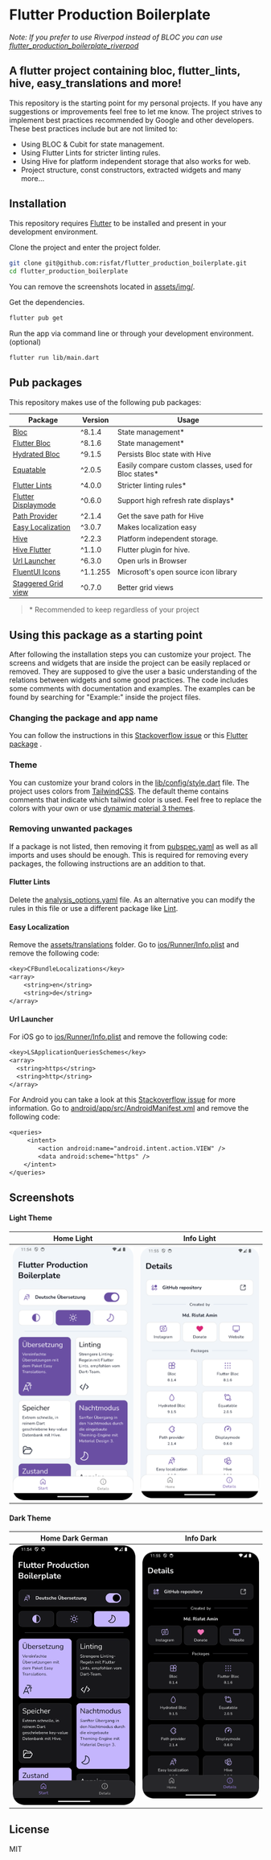 # Flutter Production Boilerplate

*Note: If you prefer to use Riverpod instead of BLOC you can use [flutter_production_boilerplate_riverpod](https://github.com/risfat/flutter_production_boilerplate_riverpod)*

## A flutter project containing bloc, flutter_lints, hive, easy_translations and more!

This repository is the starting point for my personal projects. If you have any suggestions or
improvements feel free to let me know. The project strives to implement best practices recommended
by Google and other developers. These best practices include but are not limited to:

- Using BLOC & Cubit for state management.
- Using Flutter Lints for stricter linting rules.
- Using Hive for platform independent storage that also works for web.
- Project structure, const constructors, extracted widgets and many more...

## Installation

This repository requires [Flutter](https://flutter.dev/docs/get-started/install) to be installed and
present in your development environment.

Clone the project and enter the project folder.

```sh
git clone git@github.com:risfat/flutter_production_boilerplate.git
cd flutter_production_boilerplate
```

You can remove the screenshots located in [assets/img/](./assets/img).

Get the dependencies.

```sh
flutter pub get
```

Run the app via command line or through your development environment. (optional)

```sh
flutter run lib/main.dart
```

## Pub packages

This repository makes use of the following pub packages:

| Package                                                                     | Version  | Usage                                               |
|-----------------------------------------------------------------------------|----------|-----------------------------------------------------|
| [Bloc](https://pub.dev/packages/bloc)                                       | ^8.1.4   | State management*                                    |
| [Flutter Bloc](https://pub.dev/packages/flutter_bloc)                       | ^8.1.6   | State management*                                    |
| [Hydrated Bloc](https://pub.dev/packages/hydrated_bloc)                     | ^9.1.5   | Persists Bloc state with Hive                        |
| [Equatable](https://pub.dev/packages/equatable)                             | ^2.0.5   | Easily compare custom classes, used for Bloc states* |
| [Flutter Lints](https://pub.dev/packages/flutter_lints)                     | ^4.0.0   | Stricter linting rules*                             |
| [Flutter Displaymode](https://pub.dev/packages/flutter_displaymode)         | ^0.6.0   | Support high refresh rate displays*                 |
| [Path Provider](https://pub.dev/packages/path_provider)                     | ^2.1.4   | Get the save path for Hive                          |
| [Easy Localization](https://pub.dev/packages/easy_localization)             | ^3.0.7   | Makes localization easy                             |
| [Hive](https://pub.dev/packages/hive)                                       | ^2.2.3   | Platform independent storage.                       |
| [Hive Flutter](https://pub.dev/packages/hive_flutter)                       | ^1.1.0   | Flutter plugin for hive.                            |
| [Url Launcher](https://pub.dev/packages/url_launcher)                       | ^6.3.0   | Open urls in Browser                                |
| [FluentUI Icons](https://pub.dev/packages/fluentui_system_icons)            | ^1.1.255 | Microsoft's open source icon library                |
| [Staggered Grid view](https://pub.dev/packages/flutter_staggered_grid_view) | ^0.7.0   | Better grid views                                   |

> \* Recommended to keep regardless of your project

## Using this package as a starting point

After following the installation steps you can customize your project. The screens and widgets that
are inside the project can be easily replaced or removed. They are supposed to give the user a basic
understanding of the relations between widgets and some good practices. The code includes some
comments with documentation and examples. The examples can be found by searching for "Example:"
inside the project files.

### Changing the package and app name

You can follow the instructions in this [Stackoverflow issue](https://stackoverflow.com/a/51550358) or this [Flutter package](https://pub.dev/packages/change_app_package_name) .

### Theme

You can customize your brand colors in the [lib/config/style.dart](./lib/config/style.dart) file.
The project uses colors from [TailwindCSS](https://tailwindcss.com/docs/customizing-colors). The default theme contains comments that indicate which tailwind color is used. Feel free to replace the colors with your own or use [dynamic material 3 themes](https://github.com/material-foundation/flutter-packages/tree/main/packages/dynamic_color).

### Removing unwanted packages

If a package is not listed, then removing it from [pubspec.yaml](./pubspec.yaml) as well as all
imports and uses should be enough. This is required for removing every packages, the following
instructions are an addition to that.

#### Flutter Lints

Delete the [analysis_options.yaml](./analysis_options.yaml) file. As an alternative you can modify
the rules in this file or use a different package like [Lint](https://pub.dev/packages/lint).

#### Easy Localization

Remove the [assets/translations](./assets/translations) folder. Go
to [ios/Runner/Info.plist](./ios/Runner/Info.plist) and remove the following code:

```
<key>CFBundleLocalizations</key>
<array>
	<string>en</string>
   	<string>de</string>
</array>
```

#### Url Launcher

For iOS go to [ios/Runner/Info.plist](./ios/Runner/Info.plist) and remove the following code:

```
<key>LSApplicationQueriesSchemes</key>
<array>
  <string>https</string>
  <string>http</string>
</array>
```

For Android you can take a look at this [Stackoverflow issue](https://stackoverflow.com/a/65082750)
for more information. Go
to [android/app/src/AndroidManifest.xml](./android/app/src/main/AndroidManifest.xml) and remove the
following code:

```
<queries>
     <intent>
        <action android:name="android.intent.action.VIEW" />
        <data android:scheme="https" />
    </intent>
</queries>
```

## Screenshots

#### Light Theme

| Home Light                                                                     | Info Light                                                                     |
|--------------------------------------------------------------------------------|--------------------------------------------------------------------------------|
| ![Home Light](./assets/img/home_light.png "The home page with a light theme.") | ![Info Light](./assets/img/info_light.png "The info page with a light theme.") |

#### Dark Theme

| Home Dark German                                                            | Info Dark                                                            |
|-----------------------------------------------------------------------------|----------------------------------------------------------------------------|
| ![Home Dark](./assets/img/home_dark.png "The home page with a dark theme.") | ![Info Dark](./assets/img/info_dark.png "The info page with a dark theme.") |

## License

MIT
